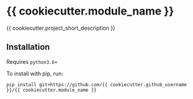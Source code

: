# {{ cookiecutter.module_name }}

{{ cookiecutter.project_short_description }}

## Installation

Requires `python3.6+`

To install with pip, run:

    pip install git+https://github.com/{{ cookiecutter.github_username }}/{{ cookiecutter.module_name }}


